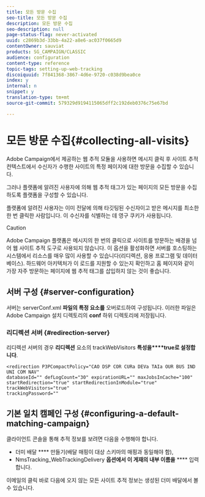 ```yaml
---
title: 모든 방문 수집
seo-title: 모든 방문 수집
description: 모든 방문 수집
seo-description: null
page-status-flag: never-activated
uuid: c2869b3d-33bb-4a22-a8e6-ac037f0665d9
contentOwner: sauviat
products: SG_CAMPAIGN/CLASSIC
audience: configuration
content-type: reference
topic-tags: setting-up-web-tracking
discoiquuid: 7f841368-3867-4d6e-9720-c038d9bea0ce
index: y
internal: n
snippet: y
translation-type: tm+mt
source-git-commit: 579329d9194115065dff2c192deb0376c75e67bd

---
```



# 모든 방문 수집{#collecting-all-visits}

Adobe Campaign에서 제공하는 웹 추적 모듈을 사용하면 메시지 클릭 후 사이트 추적 컨텍스트에서 수신자가 수행한 사이트의 특정 페이지에 대한 방문을 수집할 수 있습니다.

그러나 플랫폼에 알려진 사용자에 의해 웹 추적 태그가 있는 페이지의 모든 방문을 수집하도록 플랫폼을 구성할 수 있습니다.

플랫폼에 알려진 사용자는 이미 전달에 의해 타깃팅된 수신자이고 받은 메시지를 최소한 한 번 클릭한 사람입니다. 이 수신자를 식별하는 데 영구 쿠키가 사용됩니다.

>[!CAUTION]
>
>Adobe Campaign 플랫폼은 메시지의 한 번의 클릭으로 사이트를 방문하는 배경을 넘어 웹 사이트 추적 도구로 사용되지 않습니다. 이 옵션을 활성화하면 서버를 호스팅하는 시스템에서 리소스를 매우 많이 사용할 수 있습니다(리디렉션, 응용 프로그램 및 데이터베이스). 하드웨어 아키텍처가 이 로드를 지원할 수 있는지 확인하고 홈 페이지와 같이 가장 자주 방문하는 페이지에 웹 추적 태그를 삽입하지 않는 것이 좋습니다.

## 서버 구성 {#server-configuration}

서버는 serverConf.xml **파일의 특정 요소를** 오버로드하여 구성됩니다. 이러한 파일은 Adobe Campaign 설치 디렉토리의 **conf** 하위 디렉토리에 저장됩니다.

### 리디렉션 서버 {#redirection-server}

리디렉션 서버의 경우 **리디렉션** 요소의 trackWebVisitors **특성을****true로 설정합니다**.

```
<redirection P3PCompactPolicy="CAO DSP COR CURa DEVa TAIa OUR BUS IND UNI COM NAV"
databaseId="" defLogCount="30" expirationURL="" maxJobsInCache="100"
startRedirection="true" startRedirectionInModule="true" trackWebVisitors="true"
trackingPassword=""
```

## 기본 일치 캠페인 구성 {#configuring-a-default-matching-campaign}

클라이언트 콘솔을 통해 추적 정보를 보려면 다음을 수행해야 합니다.

* 더미 배달 **** 만들기(배달 매핑이 대상 스키마의 매핑과 동일해야 함),
* NmsTracking_WebTrackingDelivery **옵션에서 이 게재의 내부 이름을** **** 입력합니다.

이메일의 클릭 바로 다음에 오지 않는 모든 사이트 추적 정보는 생성된 더미 배달에서 볼 수 있습니다.
